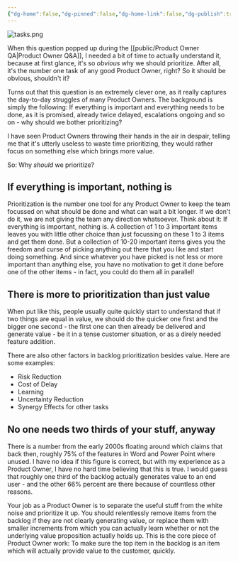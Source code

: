```yaml
---
{"dg-home":false,"dg-pinned":false,"dg-home-link":false,"dg-publish":true,"created-date":"2020-10-18T10:17:26","updated-date":"2025-05-05T17:44:22","type":"post","disabled rules":["header-increment","yaml-title","yaml-title-alias","file-name-heading"],"title":"Why prioritize? ","excerpt":"If everything is important due to customer commitments, promises, escalations or other reasons, why should we even bother prioritizing?","dg-permalink":"po_qa/why-prioritize/","tags":["ProductOwnership","ProductOwnerQA"],"aliases":["Why prioritize? "],"linter-yaml-title-alias":"Why prioritize? ","dg-path":"Why prioritize?.md","permalink":"/po_qa/why-prioritize/","dgPassFrontmatter":true}
---
```



![tasks.png](/img/user/attachments/tasks.png)

When this question popped up during the [[public/Product Owner QA\|Product Owner Q&A]], I needed a bit of time to actually understand it, because at first glance, it's so _obvious_ why we should prioritize. After all, it's the number one task of any good Product Owner, right? So it should be obvious, shouldn't it?

Turns out that this question is an extremely clever one, as it really captures the day-to-day struggles of many Product Owners. The background is simply the following: If everything is important and everything needs to be done, as it is promised, already twice delayed, escalations ongoing and so on - why should we bother prioritizing?

I have seen Product Owners throwing their hands in the air in despair, telling me that it's utterly useless to waste time prioritizing, they would rather focus on something else which brings more value.

So: Why _should_ we prioritize?

## If everything is important, nothing is

Prioritization is the number one tool for any Product Owner to keep the team focussed on what should be done and what can wait a bit longer. If we don't do it, we are not giving the team any direction whatsoever. Think about it: If everything is important, nothing is. A collection of 1 to 3 important items leaves you with little other choice than just focussing on these 1 to 3 items and get them done. But a collection of 10-20 important items gives you the freedom and curse of picking anything out there that you like and start doing something. And since whatever you have picked is not less or more important than anything else, you have no motivation to get it done before one of the other items - in fact, you could do them all in parallel!

## There is more to prioritization than just value

When put like this, people usually quite quickly start to understand that if two things are equal in value, we should do the quicker one first and the bigger one second - the first one can then already be delivered and generate value - be it in a tense customer situation, or as a direly needed feature addition.

There are also other factors in backlog prioritization besides value. Here are some examples:

- Risk Reduction
- Cost of Delay
- Learning
- Uncertainty Reduction
- Synergy Effects for other tasks

## No one needs two thirds of your stuff, anyway
There is a number from the early 2000s floating around which claims that back then, roughly 75% of the features in Word and Power Point where unused. I have no idea if this figure is correct, but with my experience as a Product Owner, I have no hard time believing that this is true. I would guess that roughly one third of the backlog actually generates value to an end user - and the other 66% percent are there because of countless other reasons.

Your job as a Product Owner is to separate the useful stuff from the white noise and prioritize it up.  You should relentlessly remove items from the backlog if they are not clearly generating value, or replace them with smaller increments from which you can  actually learn whether or not the underlying value proposition actually holds up. This is the core piece of Product Owner work: To make sure the top item in the backlog is an item which will actually provide value to the customer, quickly.
